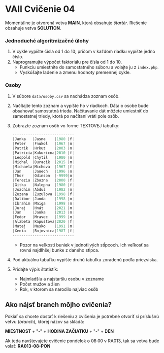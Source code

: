 # VAII Cvičenie 04
Momentálne je otvorená vetva __MAIN__, ktorá obsahuje _štartér_. Riešenie obsahuje vetva  __SOLUTION__.

### Jednoduché algoritmizačné úlohy
1. V cykle vypíšte čísla od 1 do 10, pričom v každom riadku vypíšte jedno číslo.
2. Naprogramujte výpočet faktoriálu pre čísla od 1 do 10.
   * Funkciu umiestnite do samostatného súboru a volajte ju z `index.php`.
   * Vyskúšajte ladenie a zmenu hodnoty premennej cykle.

### Osoby

1. V súbore `data/osoby.csv` sa nachádza zoznam osôb.
2. Načítajte tento zoznam a vypíšte ho v riadkoch. Dáta o osobe bude obsahovať samostatná trieda. 
Načítavanie dát môžete umiestniť do samostatnej triedy, ktorá po načítaní vráti pole osôb. 
3. Zobrazte zoznam osôb vo forme TEXTOVEJ tabuľky:

      ```php
      ----------------------------
      |Janka   |Jasna    |1980 |f|
      |Peter   |Fnukol   |1967 |m|
      |Patrik  |Hrkut    |2003 |m|
      |Patricia|Kukuricna|2010 |f|
      |Leopold |Chytil   |1980 |m|
      |Michal  |Duracik  |2015 |m|
      |Michaela|Michova  |1967 |f|
      |Jan     |Janech   |1996 |m|
      |Thor    |Odinson  |-9999|m|
      |Terezia |Zbozna   |2000 |f|
      |Gitka   |Nalepna  |1980 |f|
      |Joachim |Abdul    |1982 |m|
      |Zuzana  |Zuzulova |1998 |f|
      |Dalibor |Janda    |1998 |m|
      |Ibrahim |Maiga    |1998 |m|
      |Juraj   |Hnát     |2021 |m|
      |Jan     |Janka    |2013 |m|
      |Fedor   |Mravec   |1999 |m|
      |Alzbeta |Kapustova|2020 |f|
      |Matej   |Mesko    |1991 |m|   
      |Xenia   |Bojovnica|1987 |f|
      ----------------------------
      ```
   * Pozor na veľkosti buniek v jednotlivých stĺpcoch. Ich veľkosť sa rovná najdlhšej bunke z daného stĺpca.
   
4. Pod aktuálnu tabuľku vypíšte druhú tabuľku zoradenú podľa priezviska.
5. Pridajte výpis štatistík:
   * Najmladšiu a najstaršiu osobu v zozname
   * Počet mužov a žien 
   * Rok, v ktorom sa narodilo najviac osôb



## Ako nájsť branch môjho cvičenia?
Pokiaľ sa chcete dostať k riešeniu z cvičenia je potrebné otvoriť si príslušnú vetvu (_branch_), ktorej názov sa skladá:

__MIESTNOST__ + "-" + __HODINA ZAČIATKU__ + "-" + __DEN__

Ak teda navštevujete cvičenie pondelok o 08:00 v RA013, tak sa vetva bude volať: __RA013-08-PON__
